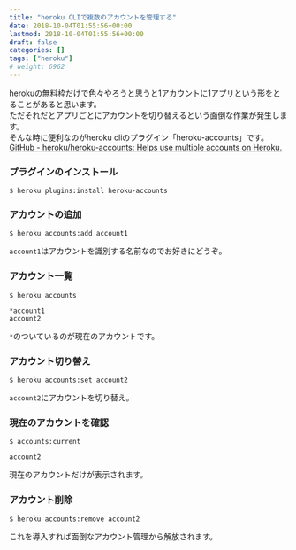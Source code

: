 ```yaml
---
title: "heroku CLIで複数のアカウントを管理する"
date: 2018-10-04T01:55:56+00:00
lastmod: 2018-10-04T01:55:56+00:00
draft: false
categories: []
tags: ["heroku"]
# weight: 6962
---
```

herokuの無料枠だけで色々やろうと思うと1アカウントに1アプリという形をとることがあると思います。  
ただそれだとアプリごとにアカウントを切り替えるという面倒な作業が発生します。  
そんな時に便利なのがheroku cliのプラグイン「heroku-accounts」です。  
[GitHub - heroku/heroku-accounts: Helps use multiple accounts on Heroku.](https://github.com/heroku/heroku-accounts)

### プラグインのインストール
```
$ heroku plugins:install heroku-accounts
```

### アカウントの追加
```
$ heroku accounts:add account1
```

`account1`はアカウントを識別する名前なのでお好きにどうぞ。  

### アカウント一覧
```
$ heroku accounts
```

```
*account1
account2
```
`*`のついているのが現在のアカウントです。  

### アカウント切り替え

```
$ heroku accounts:set account2
```

`account2`にアカウントを切り替え。  

### 現在のアカウントを確認
```
$ accounts:current
```

```
account2
```

現在のアカウントだけが表示されます。  

### アカウント削除
```
$ heroku accounts:remove account2
```


これを導入すれば面倒なアカウント管理から解放されます。
